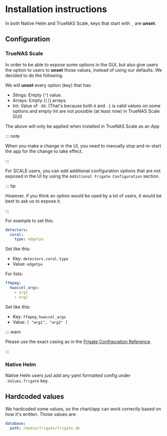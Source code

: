 # Installation instructions

In both Native Helm and TrueNAS Scale, keys that start with `_` are **unset**.

## Configuration

### TrueNAS Scale

In order to be able to expose some options in the GUI,
but also give users the option to users to **unset** those values,
instead of using our defaults. We decided to do the following.

We will **unset** every option (key) that has:

- Stings: Empty (`"`) value.
- Arrays: Empty (`[]`) arrays.
- Int: Value of `-99`.
  (That's because both `0` and `-1` is valid values on some options
  and empty int are not possible (at least now) in TrueNAS Scale GUI)

The above will only be applied when installed in TrueNAS Scale as an App

::: note

When you make a change in the UI, you need to manually stop and re-start the app
for the change to take effect.

:::

For SCALE users, you can add additional configuration options that are not exposed in the UI
by using the `Additional Frigate Configuration` section.

::: tip

However, if you think an option would be used by a lot of users, it would be best to ask us to expose it.

:::

For example to set this:

```yaml
detectors:
  coral:
    type: edgetpu
```

Set like this:

- Key: `detectors.coral.type`
- Value: `edgetpu`

For lists:

```yaml
ffmpeg:
  hwaccel_args:
    - arg1
    - arg2
```

Set like this:

- Key: `ffmpeg.hwaccel_args`
- Value: `[ "arg1", "arg2" ]`

::: warn

Please use the exact casing as in the [Frigate Configuration Reference](https://docs.frigate.video/configuration/index).

:::

### Native Helm

Native Helm users just add any yaml formatted config under `.Values.frigate` key.

## Hardcoded values

We hardcoded some values, so the chart/app can work correctly based on how it's written.
Those values are:

```yaml
database:
  path: /media/frigate/frigate.db
```
